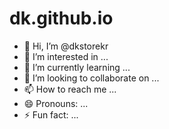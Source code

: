 # dk.github.io
- 👋 Hi, I’m @dkstorekr
- 👀 I’m interested in ...
- 🌱 I’m currently learning ...
- 💞️ I’m looking to collaborate on ...
- 📫 How to reach me ...
- 😄 Pronouns: ...
- ⚡ Fun fact: ...

<!---
dkstorekr/dkstorekr is a ✨ special ✨ repository because its `README.md` (this file) appears on your GitHub profile.
You can click the Preview link to take a look at your changes.
--->
